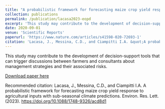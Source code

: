 ```yaml
---
title: "A probabilistic framework for forecasting maize crop yield response to agricultural inputs with sub-seasonal climate predictions"
collection: publications
permalink: /publication/lacasa2023-eopd
excerpt: 'This study may contribute to the development of decision-support tools that can trigger discussions between farmers and consultants about management strategies and their associated risks.'
date: 2020-09-01
venue: 'Scientific Reports'
paperurl: 'https://www.nature.com/articles/s41598-020-72693-1'
citation: 'Lacasa, J., Messina, C.D., and Ciampitti I.A. &quot;A probabilistic framework for forecasting maize crop yield response to agricultural inputs with sub-seasonal climate predictions.&quot; <i>Environ. Res. Lett.</i> (2023)'
---
```

This study may contribute to the development of decision-support tools that can trigger discussions between farmers and consultants about management strategies and their associated risks.

[Download paper here](https://iopscience.iop.org/article/10.1088/1748-9326/acd8d1/pdf)

Recommended citation: Lacasa, J., Messina, C.D., and Ciampitti I.A. A probabilistic framework for forecasting maize crop yield response to agricultural inputs with sub-seasonal climate predictions. Environ. Res. Lett. (2023). https://doi.org/10.1088/1748-9326/acd8d1
